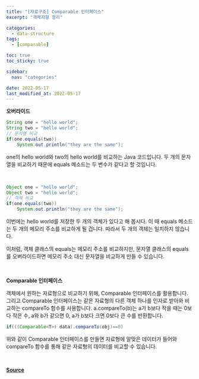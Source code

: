 ```yaml
---
title: "[자료구조] Comparable 인터페이스"
excerpt: "객체지향 정리"

categories:
  - data-structure
tags:
  - [comparable]

toc: true
toc_sticky: true

sidebar:
  nav: "categories"

date: 2022-05-17
last_modified_at: 2022-05-17
---
```


**오버라이드**

```java
String one = "hello world";
String two = "hello world";
// 문자열 비교
if(one.equals(two))
	System.out.println("they are the same");
```
one의 hello world와 two의 hello world를 비교하는 Java 코드입니다. 두 개의 문자열을 비교하기 때문에 equals 메소드는 두 변수가 같다고 할 것입니다.

 <br>

```java
Object one = "hello world";
Object two = "hello world";
// 객체 비교
if(one.equals(two))
	System.out.println("they are the same");
```

이번에는 hello world를 저장한 두 개의 객체가 있다고 해 봅시다. 이 때 equals 메소드는 두 개의 메모리 주소를 비교하게 될 겁니다. 따라서 두 개의 객체는 일치하지 않습니다.

이처럼, 객체 클래스의 equals는 메모리 주소를 비교하지만, 문자열 클래스의 equals를 오버라이드하면 메모리 주소 대신 문자열을 비교하게 만들 수 있습니다.

<br>

**Comparable 인터페이스**

 

객체에서 원하는 자료형으로 비교하기 위해, Comparable 인터페이스를 활용합니다. 그리고 Comparable 인터페이스는 같은 자료형의 다른 객체 하나를 인자로 받아와 비교하는 compareTo 함수를 사용합니다. a.compareTo(b)는  a가 b보다 작을 때는 0보다 작은 수, a와 b가 같으면 0, a가 b보다 크면 0보다 큰 수를 반환합니다.

```java
if(((Comparable<T>) data).compareTo(obj)==0)
```

위와 같이 Comparable 인터페이스를 만들면 자료형에 알맞은 데이터가 들어와 compareTo 함수를 통해 같은 자료형의 데이터를 비교할 수 있습니다.

<br>

[**Source**](https://www.boostcourse.org/cs204/joinLectures/145114)